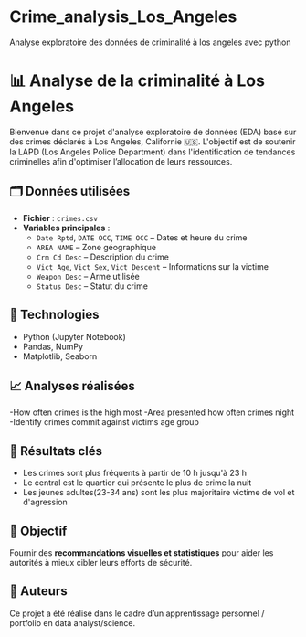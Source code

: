 # Crime_analysis_Los_Angeles
Analyse exploratoire des données de criminalité à los angeles avec python
# 📊 Analyse de la criminalité à Los Angeles

Bienvenue dans ce projet d'analyse exploratoire de données (EDA) basé sur des crimes déclarés à Los Angeles, Californie 🇺🇸. 
L'objectif est de soutenir la LAPD (Los Angeles Police Department) dans l'identification de tendances criminelles afin d'optimiser l’allocation de leurs ressources.

## 🗂️ Données utilisées
- **Fichier** : `crimes.csv`
- **Variables principales** :
  - `Date Rptd`, `DATE OCC`, `TIME OCC` – Dates et heure du crime
  - `AREA NAME` – Zone géographique
  - `Crm Cd Desc` – Description du crime
  - `Vict Age`, `Vict Sex`, `Vict Descent` – Informations sur la victime
  - `Weapon Desc` – Arme utilisée
  - `Status Desc` – Statut du crime

## 🔧 Technologies
- Python (Jupyter Notebook)
- Pandas, NumPy
- Matplotlib, Seaborn

## 📈 Analyses réalisées
-How often crimes is the high most
-Area presented how often crimes night
-Identify crimes commit against victims age group


## 🧠 Résultats clés
- Les crimes sont plus fréquents à partir de 10 h jusqu'à 23 h
- Le central est le quartier qui présente le plus de crime la nuit
- Les jeunes adultes(23-34 ans) sont les plus majoritaire victime de vol et d'agression

## 🎯 Objectif
Fournir des **recommandations visuelles et statistiques** pour aider les autorités à mieux cibler leurs efforts de sécurité.

## 🚀 Auteurs
Ce projet a été réalisé dans le cadre d’un apprentissage personnel / portfolio en data analyst/science.


